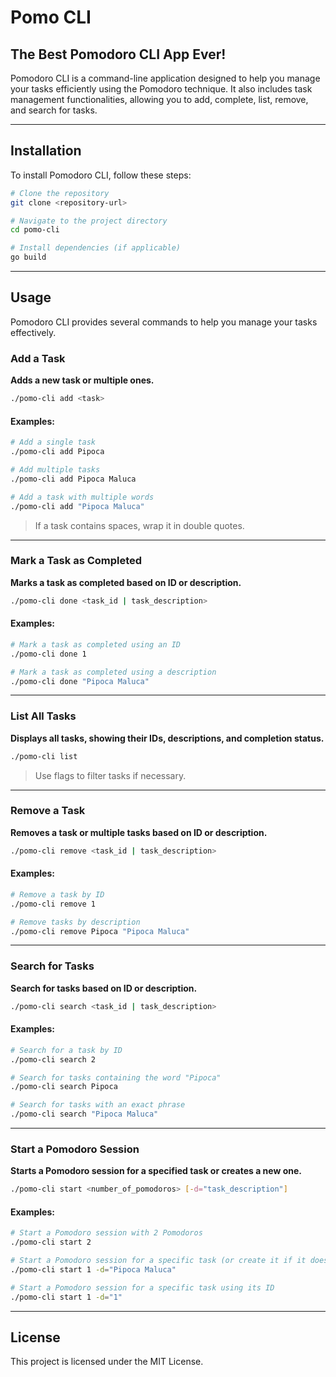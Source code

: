 # Pomo CLI

## The Best Pomodoro CLI App Ever!

Pomodoro CLI is a command-line application designed to help you manage your tasks efficiently using the Pomodoro technique. It also includes task management functionalities, allowing you to add, complete, list, remove, and search for tasks.

---

## Installation

To install Pomodoro CLI, follow these steps:

```sh
# Clone the repository
git clone <repository-url>

# Navigate to the project directory
cd pomo-cli

# Install dependencies (if applicable)
go build
```

---

## Usage

Pomodoro CLI provides several commands to help you manage your tasks effectively.

### Add a Task
**Adds a new task or multiple ones.**

```sh
./pomo-cli add <task>
```

#### Examples:
```sh
# Add a single task
./pomo-cli add Pipoca

# Add multiple tasks
./pomo-cli add Pipoca Maluca

# Add a task with multiple words
./pomo-cli add "Pipoca Maluca"
```
> If a task contains spaces, wrap it in double quotes.

---

### Mark a Task as Completed
**Marks a task as completed based on ID or description.**

```sh
./pomo-cli done <task_id | task_description>
```

#### Examples:
```sh
# Mark a task as completed using an ID
./pomo-cli done 1

# Mark a task as completed using a description
./pomo-cli done "Pipoca Maluca"
```

---

### List All Tasks
**Displays all tasks, showing their IDs, descriptions, and completion status.**

```sh
./pomo-cli list
```

> Use flags to filter tasks if necessary.

---

### Remove a Task
**Removes a task or multiple tasks based on ID or description.**

```sh
./pomo-cli remove <task_id | task_description>
```

#### Examples:
```sh
# Remove a task by ID
./pomo-cli remove 1

# Remove tasks by description
./pomo-cli remove Pipoca "Pipoca Maluca"
```

---

### Search for Tasks
**Search for tasks based on ID or description.**

```sh
./pomo-cli search <task_id | task_description>
```

#### Examples:
```sh
# Search for a task by ID
./pomo-cli search 2

# Search for tasks containing the word "Pipoca"
./pomo-cli search Pipoca

# Search for tasks with an exact phrase
./pomo-cli search "Pipoca Maluca"
```

---

### Start a Pomodoro Session
**Starts a Pomodoro session for a specified task or creates a new one.**

```sh
./pomo-cli start <number_of_pomodoros> [-d="task_description"]
```

#### Examples:
```sh
# Start a Pomodoro session with 2 Pomodoros
./pomo-cli start 2

# Start a Pomodoro session for a specific task (or create it if it doesn't exist)
./pomo-cli start 1 -d="Pipoca Maluca"

# Start a Pomodoro session for a specific task using its ID
./pomo-cli start 1 -d="1"
```

---

## License
This project is licensed under the MIT License.

